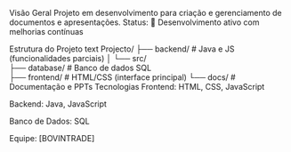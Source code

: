 Visão Geral
Projeto em desenvolvimento para criação e gerenciamento de documentos e apresentações.
Status: 🚧 Desenvolvimento ativo com melhorias contínuas

Estrutura do Projeto
text
Projecto/
├── backend/       # Java e JS (funcionalidades parciais)
│   └── src/  
├── database/      # Banco de dados SQL  
├── frontend/      # HTML/CSS (interface principal)
└── docs/          # Documentação e PPTs
Tecnologias
Frontend: HTML, CSS, JavaScript

Backend: Java, JavaScript

Banco de Dados: SQL




Equipe: [BOVINTRADE] 
